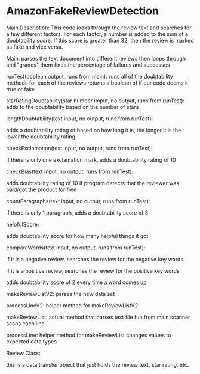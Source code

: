 # AmazonFakeReviewDetection

Main Description:
  This code looks through the review text and searches for a few different factors. For each factor, a number is added to the sum of a
  doubtability score. If this score is greater than 32, then the review is marked as fake and vice versa.

Main:
  parses the text document into different reviews then loops through and "grades" them
  finds the percentage of failures and successes

runTest(boolean output, runs from main):
  runs all of the doubtability methods for each of the reviews
  returns a boolean of if our code deems it true or fake
  
  
starRatingDoubtability(star number imput, no output, runs from runTest):
  adds to the doubtability based on the number of stars
  
lengthDoubtability(text input, no output, runs from runTest):
  
  adds a doubtability rating of based on how long it is, the longer it is the lower the doubtability rating
  
  
checkExclamation(text input, no output, runs from runTest):
  
  if there is only one exclamation mark, adds a doubtability rating of 10
  
  
checkBias(text input, no output, runs from runTest):

  adds doubtability rating of 10 if program detects that the reviewer was paid/got the product for free
  
  
countParagraphs(text input, no output, runs from runTest):

  if there is only 1 paragraph, adds a doubtability score of 3
  
  
helpfulScore:

  adds doubtability score for how many helpful things it got
  
compareWords(text input, no output, runs from runTest):

  if it is a negative review, searches the review for the negative key words
  
  if it is a positive review, searches the review for the positive key words
  
  adds doubtability score of 2 every time a word comes up
  
makeReviewListV2:
  parses the new data set
  
processLineV2:
  helper method for makeReviewListV2

makeReviewList:
  actual method that parses text file
  fun from main
  scanner, scans each line
  
processLine:
  helper method for makeReviewList
  changes values to expected data types

Review Class:

  this is a data transfer object that just holds the review text, star rating, etc.
